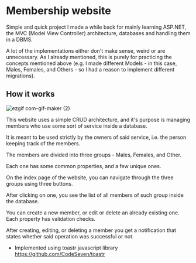 # Membership website

Simple and quick project I made a while back for mainly learning ASP.NET, the MVC (Model View Controller) architecture, databases and handling them in a DBMS.

A lot of the implementations either don't make sense, weird or are unnecessary. As I already mentioned, this is purely for practicing the concepts mentioned above (e.g. I made different Models - in this case, Males, Females, and Others - so I had a reason to implement different migrations). 

## How it works

![ezgif com-gif-maker (2)](https://user-images.githubusercontent.com/80421211/195136305-b972f391-3183-44b7-a313-b00051b7e197.gif)

This website uses a simple CRUD architecture, and it's purpose is managing members who use some sort of service inside a database.

It is meant to be used strictly by the owners of said service, i.e. the person keeping track of the members.

The members are divided into three groups - Males, Females, and Other.

Each one has some common properties, and a few unique ones.

On the index page of the website, you can navigate through the three groups using three buttons.

After clicking on one, you see the list of all members of such group inside the database.

You can create a new member, or edit or delete an already existing one. Each property has validation checks.

After creating, editing, or deleting a member you get a notification that states whether said operation was successful or not.

- Implemented using toastr javascript library https://github.com/CodeSeven/toastr
